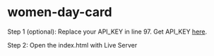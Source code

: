 # women-day-card

Step 1 (optional): Replace your API_KEY in line 97. Get API_KEY [here](https://aistudio.google.com/apikey).

Step 2: Open the index.html with Live Server
